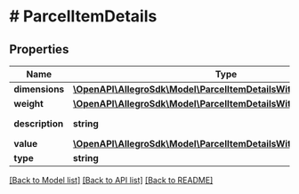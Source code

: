 # # ParcelItemDetails

## Properties

Name | Type | Description | Notes
------------ | ------------- | ------------- | -------------
**dimensions** | [**\OpenAPI\AllegroSdk\Model\ParcelItemDetailsWithWaybillDimensions**](ParcelItemDetailsWithWaybillDimensions.md) |  | [optional]
**weight** | [**\OpenAPI\AllegroSdk\Model\ParcelItemDetailsWithWaybillWeight**](ParcelItemDetailsWithWaybillWeight.md) |  | [optional]
**description** | **string** | Parcel description. | [optional]
**value** | [**\OpenAPI\AllegroSdk\Model\ParcelItemDetailsWithWaybillValue**](ParcelItemDetailsWithWaybillValue.md) |  | [optional]
**type** | **string** |  | [optional]

[[Back to Model list]](../../README.md#models) [[Back to API list]](../../README.md#endpoints) [[Back to README]](../../README.md)
